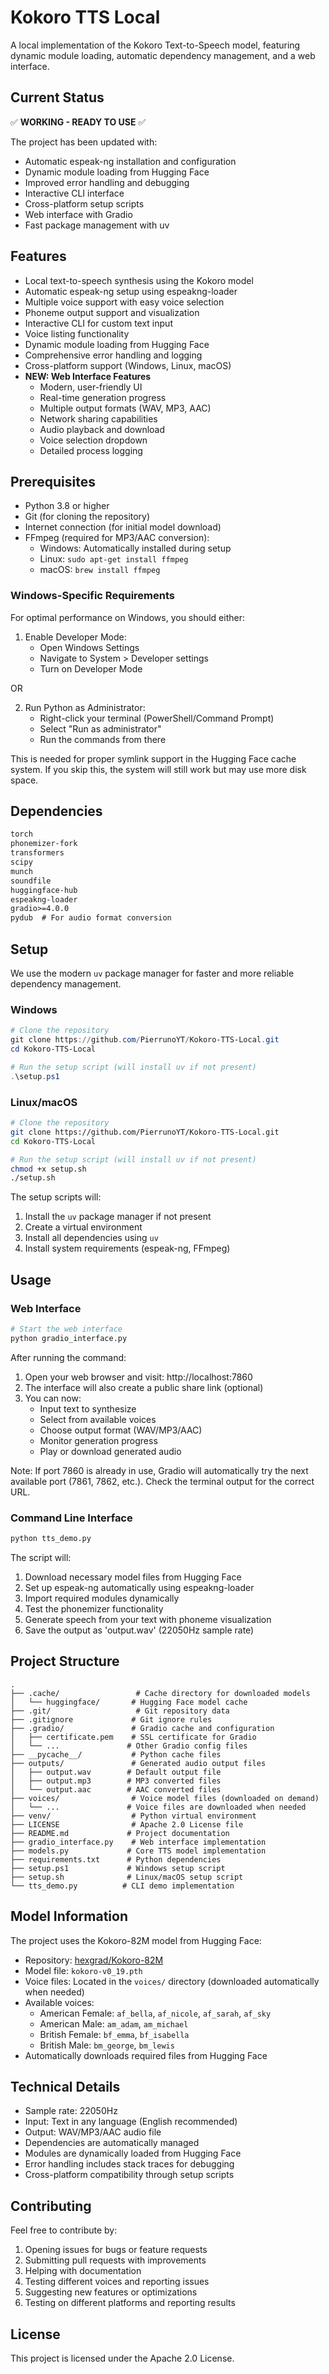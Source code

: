 # Kokoro TTS Local

A local implementation of the Kokoro Text-to-Speech model, featuring dynamic module loading, automatic dependency management, and a web interface.

## Current Status

✅ **WORKING - READY TO USE** ✅

The project has been updated with:
- Automatic espeak-ng installation and configuration
- Dynamic module loading from Hugging Face
- Improved error handling and debugging
- Interactive CLI interface
- Cross-platform setup scripts
- Web interface with Gradio
- Fast package management with uv

## Features

- Local text-to-speech synthesis using the Kokoro model
- Automatic espeak-ng setup using espeakng-loader
- Multiple voice support with easy voice selection
- Phoneme output support and visualization
- Interactive CLI for custom text input
- Voice listing functionality
- Dynamic module loading from Hugging Face
- Comprehensive error handling and logging
- Cross-platform support (Windows, Linux, macOS)
- **NEW: Web Interface Features**
  - Modern, user-friendly UI
  - Real-time generation progress
  - Multiple output formats (WAV, MP3, AAC)
  - Network sharing capabilities
  - Audio playback and download
  - Voice selection dropdown
  - Detailed process logging

## Prerequisites

- Python 3.8 or higher
- Git (for cloning the repository)
- Internet connection (for initial model download)
- FFmpeg (required for MP3/AAC conversion):
  - Windows: Automatically installed during setup
  - Linux: `sudo apt-get install ffmpeg`
  - macOS: `brew install ffmpeg`

### Windows-Specific Requirements
For optimal performance on Windows, you should either:
1. Enable Developer Mode:
   - Open Windows Settings
   - Navigate to System > Developer settings
   - Turn on Developer Mode
   
OR

2. Run Python as Administrator:
   - Right-click your terminal (PowerShell/Command Prompt)
   - Select "Run as administrator"
   - Run the commands from there

This is needed for proper symlink support in the Hugging Face cache system.
If you skip this, the system will still work but may use more disk space.

## Dependencies

```txt
torch
phonemizer-fork
transformers
scipy
munch
soundfile
huggingface-hub
espeakng-loader
gradio>=4.0.0
pydub  # For audio format conversion
```

## Setup

We use the modern `uv` package manager for faster and more reliable dependency management.

### Windows
```powershell
# Clone the repository
git clone https://github.com/PierrunoYT/Kokoro-TTS-Local.git
cd Kokoro-TTS-Local

# Run the setup script (will install uv if not present)
.\setup.ps1
```

### Linux/macOS
```bash
# Clone the repository
git clone https://github.com/PierrunoYT/Kokoro-TTS-Local.git
cd Kokoro-TTS-Local

# Run the setup script (will install uv if not present)
chmod +x setup.sh
./setup.sh
```

The setup scripts will:
1. Install the `uv` package manager if not present
2. Create a virtual environment
3. Install all dependencies using `uv`
4. Install system requirements (espeak-ng, FFmpeg)

## Usage

### Web Interface
```bash
# Start the web interface
python gradio_interface.py
```

After running the command:
1. Open your web browser and visit: http://localhost:7860
2. The interface will also create a public share link (optional)
3. You can now:
   - Input text to synthesize
   - Select from available voices
   - Choose output format (WAV/MP3/AAC)
   - Monitor generation progress
   - Play or download generated audio

Note: If port 7860 is already in use, Gradio will automatically try the next available port (7861, 7862, etc.).
Check the terminal output for the correct URL.

### Command Line Interface
```bash
python tts_demo.py
```

The script will:
1. Download necessary model files from Hugging Face
2. Set up espeak-ng automatically using espeakng-loader
3. Import required modules dynamically
4. Test the phonemizer functionality
5. Generate speech from your text with phoneme visualization
6. Save the output as 'output.wav' (22050Hz sample rate)

## Project Structure

```
.
├── .cache/                 # Cache directory for downloaded models
│   └── huggingface/       # Hugging Face model cache
├── .git/                   # Git repository data
├── .gitignore             # Git ignore rules
├── .gradio/               # Gradio cache and configuration
│   ├── certificate.pem    # SSL certificate for Gradio
│   └── ...               # Other Gradio config files
├── __pycache__/           # Python cache files
├── outputs/               # Generated audio output files
│   ├── output.wav        # Default output file
│   ├── output.mp3        # MP3 converted files
│   └── output.aac        # AAC converted files
├── voices/                # Voice model files (downloaded on demand)
│   └── ...               # Voice files are downloaded when needed
├── venv/                  # Python virtual environment
├── LICENSE                # Apache 2.0 License file
├── README.md             # Project documentation
├── gradio_interface.py    # Web interface implementation
├── models.py             # Core TTS model implementation
├── requirements.txt      # Python dependencies
├── setup.ps1             # Windows setup script
├── setup.sh              # Linux/macOS setup script
└── tts_demo.py          # CLI demo implementation
```

## Model Information

The project uses the Kokoro-82M model from Hugging Face:
- Repository: [hexgrad/Kokoro-82M](https://huggingface.co/hexgrad/Kokoro-82M)
- Model file: `kokoro-v0_19.pth`
- Voice files: Located in the `voices/` directory (downloaded automatically when needed)
- Available voices:
  - American Female: `af_bella`, `af_nicole`, `af_sarah`, `af_sky`
  - American Male: `am_adam`, `am_michael`
  - British Female: `bf_emma`, `bf_isabella`
  - British Male: `bm_george`, `bm_lewis`
- Automatically downloads required files from Hugging Face

## Technical Details

- Sample rate: 22050Hz
- Input: Text in any language (English recommended)
- Output: WAV/MP3/AAC audio file
- Dependencies are automatically managed
- Modules are dynamically loaded from Hugging Face
- Error handling includes stack traces for debugging
- Cross-platform compatibility through setup scripts

## Contributing

Feel free to contribute by:
1. Opening issues for bugs or feature requests
2. Submitting pull requests with improvements
3. Helping with documentation
4. Testing different voices and reporting issues
5. Suggesting new features or optimizations
6. Testing on different platforms and reporting results

## License

This project is licensed under the Apache 2.0 License. 